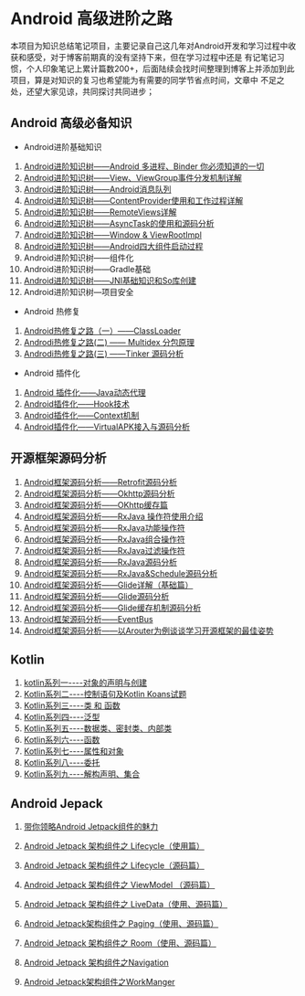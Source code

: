 # Android 高级进阶之路

本项目为知识总结笔记项目，主要记录自己这几年对Android开发和学习过程中收获和感受，对于博客前期真的没有坚持下来，但在学习过程中还是
有记笔记习惯，个人印象笔记上累计篇数200+，后面陆续会找时间整理到博客上并添加到此项目，算是对知识的复习也希望能为有需要的同学节省点时间，文章中
不足之处，还望大家见谅，共同探讨共同进步；

## Android 高级必备知识

 - Android进阶基础知识

1. [Android进阶知识树——Android 多进程、Binder 你必须知道的一切](https://blog.csdn.net/Alexwll/article/details/84894114)
2. [Android进阶知识树——View、ViewGroup事件分发机制详解](https://blog.csdn.net/Alexwll/article/details/85057663)
3. [Android进阶知识树——Android消息队列](https://blog.csdn.net/Alexwll/article/details/81805676)
4. [Android进阶知识树——ContentProvider使用和工作过程详解](https://blog.csdn.net/Alexwll/article/details/86485487)
5. [Android进阶知识树——RemoteViews详解](https://blog.csdn.net/Alexwll/article/details/86485157)
6. [Android进阶知识树——AsyncTask的使用和源码分析](https://blog.csdn.net/Alexwll/article/details/82049567)
7. [Android进阶知识树——Window & ViewRootImpl](https://blog.csdn.net/Alexwll/article/details/86615539)
8. [Android进阶知识树——Android四大组件启动过程](https://blog.csdn.net/Alexwll/article/details/99321808)
9.  Android进阶知识树——组件化
10. Android进阶知识树——Gradle基础
11. [Android进阶知识树——JNI基础知识和So库创建](https://blog.csdn.net/Alexwll/article/details/99703403)
12. Android进阶知识树—项目安全

 - Android 热修复
 
 1. [Android热修复之路（一）——ClassLoader](https://blog.csdn.net/Alexwll/article/details/90246970)
 2. [Androdi热修复之路(二) —— Multidex 分包原理](https://blog.csdn.net/Alexwll/article/details/90756449)
 3. [Androdi热修复之路(三) ——Tinker 源码分析](https://blog.csdn.net/Alexwll/article/details/99198697)
 
 -  Android 插件化
 1. [Android 插件化——Java动态代理](https://blog.csdn.net/Alexwll/article/details/82898320)
 2. [Android插件化——Hook技术](https://blog.csdn.net/Alexwll/article/details/99204450)
 3. [Android插件化——Context机制](https://blog.csdn.net/Alexwll/article/details/99209684)
 4. [Android插件化——VirtualAPK接入与源码分析](https://blog.csdn.net/Alexwll/article/details/99301652)
 
## 开源框架源码分析

 1. [Android框架源码分析——Retrofit源码分析](https://blog.csdn.net/Alexwll/article/details/94220201)
 2. [Android框架源码分析——Okhttp源码分析](https://blog.csdn.net/Alexwll/article/details/94220934)
 3. [Android框架源码分析——OKhttp缓存篇](https://blog.csdn.net/Alexwll/article/details/92835811)
 4. [Android框架源码分析——RxJava 操作符使用介绍](https://blog.csdn.net/Alexwll/article/details/79235323)
 5. [Android框架源码分析——RxJava功能操作符](https://blog.csdn.net/Alexwll/article/details/80210842)
 6. [Android框架源码分析——RxJava组合操作符](https://blog.csdn.net/Alexwll/article/details/80185399)
 7. [Android框架源码分析——RxJava过滤操作符](https://blog.csdn.net/Alexwll/article/details/80217096)
 8. [Android框架源码分析——RxJava源码分析](https://blog.csdn.net/Alexwll/article/details/94206902)
 9. [Android框架源码分析——RxJava&Schedule源码分析](https://blog.csdn.net/Alexwll/article/details/94219391)
 10. [Android框架源码分析——Glide详解（基础篇）](https://blog.csdn.net/Alexwll/article/details/70227041)
 11. [Android框架源码分析——Glide源码分析](https://blog.csdn.net/Alexwll/article/details/93916078)
 12. [Android框架源码分析——Glide缓存机制源码分析](https://blog.csdn.net/Alexwll/article/details/94056306)
 13. [Android框架源码分析——EventBus](https://blog.csdn.net/Alexwll/article/details/89521502)
 14. [Android框架源码分析——以Arouter为例谈谈学习开源框架的最佳姿势](https://blog.csdn.net/Alexwll/article/details/85466069)

## Kotlin

1. [kotlin系列一----对象的声明与创建](https://blog.csdn.net/Alexwll/article/details/78997083)
2. [Kotlin系列二----控制语句及Kotlin Koans试题](https://blog.csdn.net/Alexwll/article/details/79189719)
3. [Kotlin系列三----类 和 函数](https://blog.csdn.net/Alexwll/article/details/79236603)
4. [Kotlin系列四----泛型](https://blog.csdn.net/Alexwll/article/details/79267153)
5. [Kotlin系列五----数据类、密封类、内部类](https://blog.csdn.net/Alexwll/article/details/79277555)
6. [Kotlin系列六----函数](https://blog.csdn.net/Alexwll/article/details/79278275)
7. [Kotlin系列七----属性和对象](https://blog.csdn.net/Alexwll/article/details/79284658)
8. [Kotlin系列八----委托](https://blog.csdn.net/Alexwll/article/details/79604628)
9. [Kotlin系列九----解构声明、集合](https://blog.csdn.net/Alexwll/article/details/79692082)

##  Android Jepack

1. [带你领略Android Jetpack组件的魅力](https://blog.csdn.net/Alexwll/article/details/83302173)

2. [Android Jetpack 架构组件之 Lifecycle（使用篇）](https://blog.csdn.net/Alexwll/article/details/80638905)

3. [Android Jetpack 架构组件之 Lifecycle（源码篇）](https://blog.csdn.net/Alexwll/article/details/82491901)

4. [Android Jetpack 架构组件之 ViewModel （源码篇）](https://blog.csdn.net/Alexwll/article/details/82459614)

5. [Android Jetpack 架构组件之 LiveData（使用、源码篇）](https://blog.csdn.net/Alexwll/article/details/82996003)

6. [Android Jetpack架构组件之 Paging（使用、源码篇）](https://blog.csdn.net/Alexwll/article/details/83246201)

7. [Android Jetpack 架构组件之 Room（使用、源码篇）](https://blog.csdn.net/Alexwll/article/details/83033460)

8. [Android Jetpack 架构组件之Navigation](https://blog.csdn.net/Alexwll/article/details/83244004)

9. [Android Jetpack架构组件之WorkManger](https://blog.csdn.net/Alexwll/article/details/83244871)